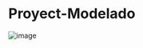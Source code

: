# Proyect-Modelado

![image](https://user-images.githubusercontent.com/28678081/103158099-d67f0780-477f-11eb-9f8e-caebb71069b7.png)
